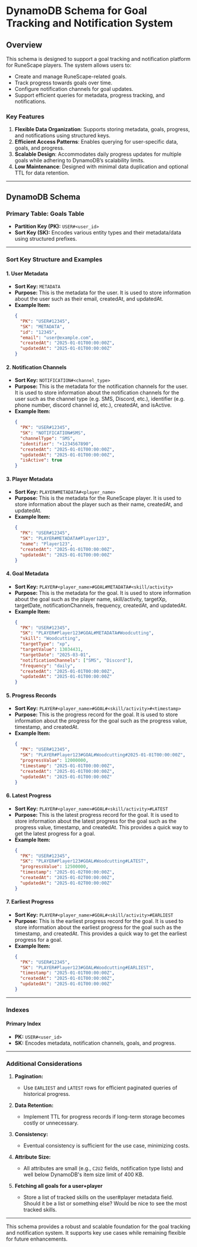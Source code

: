
# DynamoDB Schema for Goal Tracking and Notification System

## Overview

This schema is designed to support a goal tracking and notification platform for RuneScape players. The system allows users to:
- Create and manage RuneScape-related goals.
- Track progress towards goals over time.
- Configure notification channels for goal updates.
- Support efficient queries for metadata, progress tracking, and notifications.

### Key Features
1. **Flexible Data Organization**: Supports storing metadata, goals, progress, and notifications using structured keys.
2. **Efficient Access Patterns**: Enables querying for user-specific data, goals, and progress.
3. **Scalable Design**: Accommodates daily progress updates for multiple goals while adhering to DynamoDB’s scalability limits.
4. **Low Maintenance**: Designed with minimal data duplication and optional TTL for data retention.

---

## DynamoDB Schema

### Primary Table: Goals Table
- **Partition Key (PK):** `USER#<user_id>`
- **Sort Key (SK):** Encodes various entity types and their metadata/data using structured prefixes.

---

### Sort Key Structure and Examples

#### 1. **User Metadata**
   - **Sort Key:** `METADATA`
   - **Purpose:** This is the metadata for the user. It is used to store information about the user such as their email, createdAt, and updatedAt.
   - **Example Item:**
     ```json
     {
       "PK": "USER#12345",
       "SK": "METADATA",
       "id": "12345",
       "email": "user@example.com",
       "createdAt": "2025-01-01T00:00:00Z",
       "updatedAt": "2025-01-01T00:00:00Z"
     }
     ```

#### 2. **Notification Channels**
   - **Sort Key:** `NOTIFICATION#<channel_type>`
   - **Purpose:** This is the metadata for the notification channels for the user. It is used to store information about the notification channels for the user such as the channel type (e.g. SMS, Discord, etc.), identifier (e.g. phone number, discord channel id, etc.), createdAt, and isActive.
   - **Example Item:**
     ```json
     {
       "PK": "USER#12345",
       "SK": "NOTIFICATION#SMS",
       "channelType": "SMS",
       "identifier": "+1234567890",
       "createdAt": "2025-01-01T00:00:00Z",
       "updatedAt": "2025-01-01T00:00:00Z",
       "isActive": true
     }
     ```

#### 3. **Player Metadata**
   - **Sort Key:** `PLAYER#METADATA#<player_name>`
   - **Purpose:** This is the metadata for the RuneScape player. It is used to store information about the player such as their name, createdAt, and updatedAt.
   - **Example Item:**
     ```json
     {
       "PK": "USER#12345",
       "SK": "PLAYER#METADATA#Player123",
       "name": "Player123",
       "createdAt": "2025-01-01T00:00:00Z",
       "updatedAt": "2025-01-01T00:00:00Z"
     }
     ```

#### 4. **Goal Metadata**
   - **Sort Key:** `PLAYER#<player_name>#GOAL#METADATA#<skill/activity>`
   - **Purpose:** This is the metadata for the goal. It is used to store information about the goal such as the player name, skill/activity, targetXp, targetDate, notificationChannels, frequency, createdAt, and updatedAt.
   - **Example Item:**
     ```json
     {
       "PK": "USER#12345",
       "SK": "PLAYER#Player123#GOAL#METADATA#Woodcutting",
       "skill": "Woodcutting",
       "targetType": "xp",
       "targetValue": 13034431,
       "targetDate": "2025-03-01",
       "notificationChannels": ["SMS", "Discord"],
       "frequency": "daily",
       "createdAt": "2025-01-01T00:00:00Z",
       "updatedAt": "2025-01-01T00:00:00Z"
     }
     ```

#### 5. **Progress Records**
   - **Sort Key:** `PLAYER#<player_name>#GOAL#<skill/activity>#<timestamp>`
   - **Purpose:** This is the progress record for the goal. It is used to store information about the progress for the goal such as the progress value, timestamp, and createdAt.
   - **Example Item:**
     ```json
     {
       "PK": "USER#12345",
       "SK": "PLAYER#Player123#GOAL#Woodcutting#2025-01-01T00:00:00Z",
       "progressValue": 12000000,
       "timestamp": "2025-01-01T00:00:00Z",
       "createdAt": "2025-01-01T00:00:00Z",
       "updatedAt": "2025-01-01T00:00:00Z"
     }
     ```

#### 6. **Latest Progress**
   - **Sort Key:** `PLAYER#<player_name>#GOAL#<skill/activity>#LATEST`
   - **Purpose:** This is the latest progress record for the goal. It is used to store information about the latest progress for the goal such as the progress value, timestamp, and createdAt. This provides a quick way to get the latest progress for a goal.
   - **Example Item:**
     ```json
     {
       "PK": "USER#12345",
       "SK": "PLAYER#Player123#GOAL#Woodcutting#LATEST",
       "progressValue": 12500000,
       "timestamp": "2025-01-02T00:00:00Z",
       "createdAt": "2025-01-02T00:00:00Z",
       "updatedAt": "2025-01-02T00:00:00Z"
     }
     ```  

#### 7. **Earliest Progress**
   - **Sort Key:** `PLAYER#<player_name>#GOAL#<skill/activity>#EARLIEST`
   - **Purpose:** This is the earliest progress record for the goal. It is used to store information about the earliest progress for the goal such as the timestamp, and createdAt. This provides a quick way to get the earliest progress for a goal.
   - **Example Item:**
     ```json
     {
       "PK": "USER#12345",
       "SK": "PLAYER#Player123#GOAL#Woodcutting#EARLIEST",
       "timestamp": "2025-01-01T00:00:00Z",
       "createdAt": "2025-01-01T00:00:00Z",
       "updatedAt": "2025-01-01T00:00:00Z"
     }
     ```

---

### Indexes

#### Primary Index
- **PK:** `USER#<user_id>`
- **SK:** Encodes metadata, notification channels, goals, and progress.

---

### Additional Considerations

1. **Pagination:**
   - Use `EARLIEST` and `LATEST` rows for efficient paginated queries of historical progress.

2. **Data Retention:**
   - Implement TTL for progress records if long-term storage becomes costly or unnecessary.

3. **Consistency:**
   - Eventual consistency is sufficient for the use case, minimizing costs.

4. **Attribute Size:**
   - All attributes are small (e.g., `C2U2` fields, notification type lists) and well below DynamoDB's item size limit of 400 KB.

5. **Fetching all goals for a user+player**
   - Store a list of tracked skills on the user#player metadata field. Should it be a list or something else? Would be nice to see the most tracked skills.

---

This schema provides a robust and scalable foundation for the goal tracking and notification system. It supports key use cases while remaining flexible for future enhancements.
